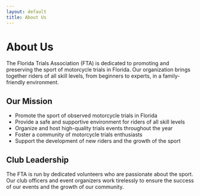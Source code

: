 ```yaml
---
layout: default
title: About Us
---
```


# About Us

The Florida Trials Association (FTA) is dedicated to promoting and preserving the sport of motorcycle trials in Florida. Our organization brings together riders of all skill levels, from beginners to experts, in a family-friendly environment.

## Our Mission

- Promote the sport of observed motorcycle trials in Florida
- Provide a safe and supportive environment for riders of all skill levels
- Organize and host high-quality trials events throughout the year
- Foster a community of motorcycle trials enthusiasts
- Support the development of new riders and the growth of the sport

## Club Leadership

The FTA is run by dedicated volunteers who are passionate about the sport. Our club officers and event organizers work tirelessly to ensure the success of our events and the growth of our community. 